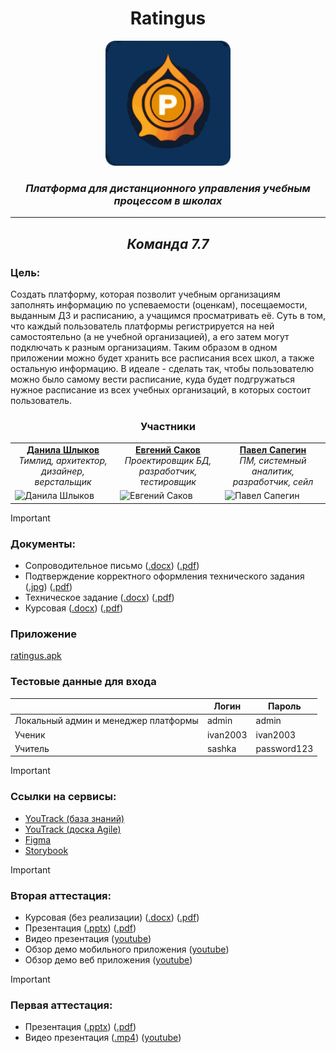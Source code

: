 <div align="center">
    <h1>Ratingus</h1>
    <img src="https://github.com/Ratingus/.github/blob/main/logo.png" height="200"/>
    <figcaption><h3><i>Платформа для дистанционного управления учебным процессом в школах</i></h3></figcaption>
    <hr/>
    <h2><i>Команда 7.7</i></h2>
</div>

### Цель: 
Создать платформу, которая позволит учебным организациям заполнять информацию по успеваемости (оценкам), посещаемости, выданным ДЗ и расписанию, а учащимся просматривать её. Суть в том, что каждый пользователь платформы регистрируется на ней самостоятельно (а не учебной организацией), а его затем могут подключать к разным организациям. Таким образом в одном приложении можно будет хранить все расписания всех школ, а также остальную информацию. В идеале - сделать так, чтобы пользователю можно было самому вести расписание, куда будет подгружаться нужное расписание из всех учебных организаций, в которых состоит пользователь.

<table align="center">
  <thead><div align="center"><h3>Участники</h3></div></thead>
  <tr>
    <td align="center"><div><b><a href="https://github.com/burunyuu23">Данила Шлыков</a></b></div><i>Тимлид, архитектор, дизайнер, 
верстальщик</i></td>
    <td align="center"><div><b><a href="https://github.com/PiPuKaPRo">Евгений Саков</a></b></div><i>Проектировщик БД, разработчик, 
тестировщик</i></td>
    <td align="center"><div><b><a href="https://github.com/SapeginPavel">Павел Сапегин</a></b></div><i>ПМ, системный аналитик, разработчик, сейл</i></td>
  </tr>
  <tr>
    <td width = 33.33% height = 33.33% ><img src="https://sun9-23.userapi.com/impg/8FyDqZmTrA4AY_DROvuleQKRWr3SuSnXAaiyHw/3n62_OzeJ-Y.jpg?size=942x942&quality=96&sign=0dcc9e803f9e3540b1cbdde346020e0b&type=album" alt="Данила Шлыков"></td>
    <td width = 33.33% height = 33.33% ><img src="https://avatars.githubusercontent.com/u/91192469" alt="Евгений Саков"></td>
    <td width = 33.33% height = 33.33% ><img src="https://avatars.githubusercontent.com/u/112646457" alt="Павел Сапегин"></td>
  </tr>
</table>

> [!IMPORTANT]
> ### Документы:
> - Сопроводительное письмо ([.docx](https://github.com/ratingus/blob/main/Docs/Soprovoditelnoe.docx)) ([.pdf](https://github.com/ratingus/.github/blob/main/Docs/Soprovoditelnoe.pdf))
> - Подтверждение корректного оформления технического задания ([.jpg](https://github.com/ratingus/.github/blob/main/Docs/Oformitelskie_zadachi.jpg)) ([.pdf](https://github.com/ratingus/.github/blob/main/Docs/Oformitelskie_zadachi.pdf))
> - Техническое задание ([.docx](https://github.com/ratingus/.github/blob/main/Docs/7_7_Tekhnicheskoe_zadanie.docx)) ([.pdf](https://github.com/ratingus/.github/blob/main/Docs/7_7_Tekhnicheskoe_zadanie.pdf))
> - Курсовая ([.docx](https://github.com/ratingus/.github/blob/main/Docs/Kursovaya.docx)) ([.pdf](https://github.com/ratingus/.github/blob/main/Docs/Kursovaya.pdf))

### Приложение
[ratingus.apk](https://github.com/ratingus/ratingus_mobile/releases/download/RELEASE-0.9/)

### Тестовые данные для входа
|                                      | Логин    | Пароль      |
|--------------------------------------|----------|-------------|
| Локальный админ и менеджер платформы | admin    | admin       |
| Ученик                               | ivan2003 | ivan2003    |
| Учитель                              | sashka   | password123 |

> [!IMPORTANT]
> ### Ссылки на сервисы:
> - [YouTrack (база знаний)](https://ratingus.youtrack.cloud/articles/RATINGUS-A-10/DOKUMENTACIYa)
> - [YouTrack (доска Agile)](https://ratingus.youtrack.cloud/agiles/159-2/current)
> - [Figma](https://www.figma.com/file/0RZGaBbtYFtDCzDzM41auT/Ratingus?type=design&node-id=0%3A1&mode=design&t=A72bi5OdCWjHiFSn-1)
> - [Storybook](https://ratingus.fun/_storybook)

> [!IMPORTANT]
> ### Вторая аттестация:
> - Курсовая (без реализации) ([.docx](https://github.com/ratingus/.github/blob/main/Docs/Kursovaya_2_atta.docx)) ([.pdf](https://github.com/ratingus/.github/blob/main/Docs/Kursovaya_2_atta.pdf))
> - Презентация ([.pptx](https://github.com/ratingus/.github/blob/main/Docs/Presentation_2Atta.pptx)) ([.pdf](https://github.com/ratingus/.github/blob/main/Docs/Presentation_2Atta.pdf))
> - Видео презентация ([youtube](https://youtu.be/nL2MaOGuQ7M))
> - Обзор демо мобильного приложения ([youtube](https://youtu.be/7-f-ZYC__cE))
> - Обзор демо веб приложения ([youtube](https://youtu.be/hVhw4XDdapQ))

> [!IMPORTANT]
> ### Первая аттестация:
> - Презентация ([.pptx](https://github.com/ratingus/.github/blob/main/Docs/Presentation.pptx)) ([.pdf](https://github.com/ratingus/.github/blob/main/Docs/Presentation.pdf))
> - Видео презентация ([.mp4](https://github.com/ratingus/.github/blob/main/Docs/Presentation.mp4)) ([youtube](https://youtu.be/olZRyMFTVbw))

